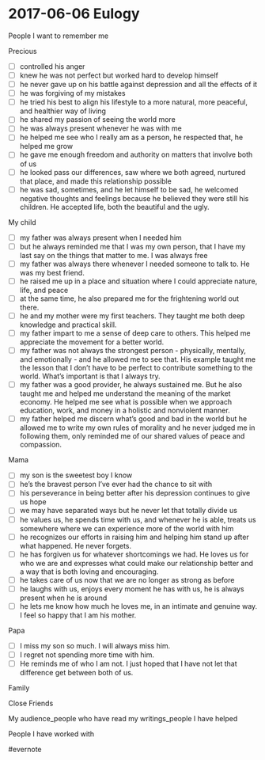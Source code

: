 # 2017-06-06 Eulogy

People I want to remember me

Precious

- [ ] controlled his anger
- [ ] knew he was not perfect but worked hard to develop himself
- [ ] he never gave up on his battle against depression and all the effects of it
- [ ] he was forgiving of my mistakes
- [ ] he tried his best to align his lifestyle to a more natural, more peaceful, and healthier way of living
- [ ] he shared my passion of seeing the world more
- [ ] he was always present whenever he was with me
- [ ] he helped me see who I really am as a person, he respected that, he helped me grow
- [ ] he gave me enough freedom and authority on matters that involve both of us
- [ ] he looked pass our differences, saw where we both agreed, nurtured that place, and made this relationship possible
- [ ] he was sad, sometimes, and he let himself to be sad, he welcomed negative thoughts and feelings because he believed they were still his children. He accepted life, both the beautiful and the ugly.

My child

- [ ] my father was always present when I needed him
- [ ] but he always reminded me that I was my own person, that I have my last say on the things that matter to me. I was always free
- [ ] my father was always there whenever I needed someone to talk to. He was my best friend.
- [ ] he raised me up in a place and situation where I could appreciate nature, life, and peace
- [ ] at the same time, he also prepared me for the frightening world out there.
- [ ] he and my mother were my first teachers. They taught me both deep knowledge and practical skill.
- [ ] my father impart to me a sense of deep care to others. This helped me appreciate the movement for a better world.
- [ ] my father was not always the strongest person - physically, mentally, and emotionally - and he allowed me to see that. His example taught me the lesson that I don’t have to be perfect to contribute something to the world. What’s important is that I always try.
- [ ] my father was a good provider, he always sustained me. But he also taught me and helped me understand the meaning of the market economy. He helped me see what is possible when we approach education, work, and money in a holistic and nonviolent manner.
- [ ] my father helped me discern what’s good and bad in the world but he allowed me to write my own rules of morality and he never judged me in following them, only reminded me of our shared values of peace and compassion.

Mama

- [ ] my son is the sweetest boy I know
- [ ] he’s the bravest person I’ve ever had the chance to sit with
- [ ] his perseverance in being better after his depression continues to give us hope
- [ ] we may have separated ways but he never let that totally divide us
- [ ] he values us, he spends time with us, and whenever he is able, treats us somewhere where we can experience more of the world with him
- [ ] he recognizes our efforts in raising him and helping him stand up after what happened. He never forgets.
- [ ] he has forgiven us for whatever shortcomings we had. He loves us for who we are and expresses what could make our relationship better and a way that is both loving and encouraging.
- [ ] he takes care of us now that we are no longer as strong as before
- [ ] he laughs with us, enjoys every moment he has with us, he is always present when he is around
- [ ] he lets me know how much he loves me, in an intimate and genuine way. I feel so happy that I am his mother.

Papa

- [ ] I miss my son so much. I will always miss him.
- [ ] I regret not spending more time with him.
- [ ] He reminds me of who I am not. I just hoped that I have not let that difference get between both of us.

Family

Close Friends

My audience_people who have read my writings_people I have helped

People I have worked with

\#evernote


